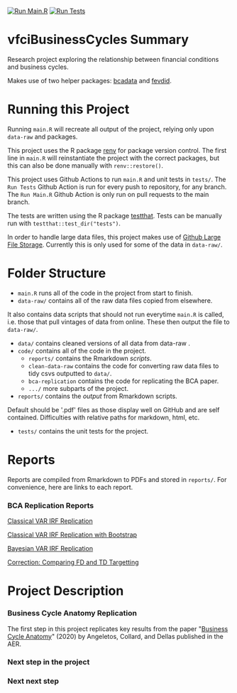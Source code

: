[![Run Main.R](https://github.com/VFCI/vfciBusinessCycles/actions/workflows/main.yml/badge.svg?event=pull_request)](https://github.com/VFCI/vfciBusinessCycles/actions/workflows/main.yml)
[![Run Tests](https://github.com/VFCI/vfciBusinessCycles/actions/workflows/test.yml/badge.svg)](https://github.com/VFCI/vfciBusinessCycles/actions/workflows/test.yml)
# vfciBusinessCycles Summary
Research project exploring the relationship between financial conditions and business cycles.

Makes use of two helper packages: [bcadata](https://github.com/VFCI/bcadata) and [fevdid](https://github.com/VFCI/fevdid).

# Running this Project
Running `main.R` will recreate all output of the project, relying only upon `data-raw` and packages.

This project uses the R package [renv](https://rstudio.github.io/renv/articles/renv.html) for package version control.
The first line in `main.R` will reinstantiate the project with the correct packages, but this can also be done manually with `renv::restore()`.

This project uses Github Actions to run `main.R` and unit tests in `tests/`.
The `Run Tests` Github Action is run for every push to repository, for any branch.
The `Run Main.R` Github Action is only run on pull requests to the main branch.

The tests are written using the R package [testthat](https://testthat.r-lib.org).
Tests can be manually run with `testthat::test_dir("tests")`.

In order to handle large data files, this project makes use of [Github Large File Storage](https://docs.github.com/en/repositories/working-with-files/managing-large-files/about-git-large-file-storage).
Currently this is only used for some of the data in `data-raw/`.

# Folder Structure

- `main.R` runs all of the code in the project from start to finish.
- `data-raw/` contains all of the raw data files copied from elsewhere.

It also contains data scripts that should not run everytime `main.R` is called, i.e. those that pull vintages of data from online. These then output the file to `data-raw/`.
- `data/` contains cleaned versions of all data from data-raw .
- `code/` contains all of the code in the project.
    - `reports/` contains the Rmarkdown *scripts*.
    - `clean-data-raw` contains the code for converting raw data files to tidy csvs outputted to `data/`.
    - `bca-replication` contains the code for replicating the BCA paper.
    - `.../` more subparts of the project.
- `reports/` contains the *output* from Rmarkdown scripts.

Default should be '.pdf' files as those display well on GitHub and are self contained.  Difficulties with relative paths for markdown, html, etc.

- `tests/` contains the unit tests for the project.


# Reports

Reports are compiled from Rmarkdown to PDFs and stored in `reports/`.
For convenience, here are links to each report.

### BCA Replication Reports

[Classical VAR IRF Replication](reports/ClassicalVARIRFReplication.pdf)

[Classical VAR IRF Replication with Bootstrap](reports/ClassicalVARIRFbootReplication.pdf)

[Bayesian VAR IRF Replication](reports/BayesianVARIRFReplication.pdf)

[Correction: Comparing FD and TD Targetting](reports/compareFDTDTargetting.pdf)


# Project Description

### Business Cycle Anatomy Replication
The first step in this project replicates key results from the paper "[Business Cycle Anatomy](https://www.aeaweb.org/articles?id=10.1257/aer.20181174)" (2020) by Angeletos, Collard, and Dellas published in the AER.


### Next step in the project

### Next next step